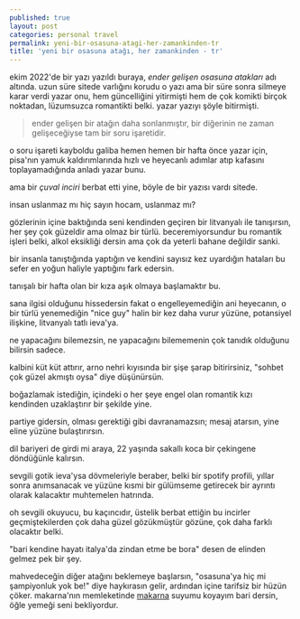 ```yaml
---
published: true
layout: post
categories: personal travel
permalink: yeni-bir-osasuna-atagi-her-zamankinden-tr
title: 'yeni bir osasuna atağı, her zamankinden - tr'
---
```

ekim 2022'de bir yazı yazıldı buraya, _ender gelişen osasuna atakları_ adı altında. uzun süre sitede varlığını korudu o yazı ama bir süre sonra silmeye karar verdi yazar onu, hem güncelliğini yitirmişti hem de çok komikti birçok noktadan, lüzumsuzca romantikti belki. yazar yazıyı şöyle bitirmişti. 

> ender gelişen bir atağın daha sonlanmıştır, bir diğerinin ne zaman gelişeceğiyse tam bir soru işaretidir.

o soru işareti kayboldu galiba hemen hemen bir hafta önce yazar için, pisa'nın yamuk kaldırımlarında hızlı ve heyecanlı adımlar atıp kafasını toplayamadığında anladı yazar bunu. 

ama bir _çuval inciri_ berbat etti yine, böyle de bir yazısı vardı sitede.

insan uslanmaz mı hiç sayın hocam, uslanmaz mı?

gözlerinin içine baktığında seni kendinden geçiren bir litvanyalı ile tanışırsın, her şey çok güzeldir ama olmaz bir türlü. beceremiyorsundur bu romantik işleri belki, alkol eksikliği dersin ama çok da yeterli bahane değildir sanki.

bir insanla tanıştığında yaptığın ve kendini sayısız kez uyardığın hataları bu sefer en yoğun haliyle yaptığını fark edersin.

tanışalı bir hafta olan bir kıza aşık olmaya başlamaktır bu.

sana ilgisi olduğunu hissedersin fakat o engelleyemediğin ani heyecanın, o bir türlü yenemediğin "nice guy" halin bir kez daha vurur yüzüne, potansiyel ilişkine, litvanyalı tatlı ieva'ya.

ne yapacağını bilemezsin, ne yapacağını bilememenin çok tanıdık olduğunu bilirsin sadece. 

kalbini küt küt attırır, arno nehri kıyısında bir şişe şarap bitirirsiniz, "sohbet çok güzel akmıştı oysa" diye düşünürsün.

boğazlamak istediğin, içindeki o her şeye engel olan romantik kızı kendinden uzaklaştırır bir şekilde yine. 

partiye gidersin, olması gerektiği gibi davranamazsın; mesaj atarsın, yine eline yüzüne bulaştırırsın. 

dil bariyeri de girdi mi araya, 22 yaşında sakallı koca bir çekingene döndüğünle kalırsın.

sevgili gotik ieva'ysa dövmeleriyle beraber, belki bir spotify profili, yıllar sonra anımsanacak ve yüzüne kısmi bir gülümseme getirecek bir ayrıntı olarak kalacaktır muhtemelen hatrında.

oh sevgili okuyucu, bu kaçıncıdır, üstelik berbat ettiğin bu incirler geçmiştekilerden çok daha güzel gözükmüştür gözüne, çok daha farklı olacaktır belki.

"bari kendine hayatı italya'da zindan etme be bora" desen de elinden gelmez pek bir şey.

mahvedeceğin diğer atağını beklemeye başlarsın, "osasuna'ya hiç mi şampiyonluk yok be!" diye haykırasın gelir, ardından içine tarifsiz bir hüzün çöker. makarna'nın memleketinde [makarna](https://boraoden.net/makarna-tr) suyumu koyayım bari dersin, öğle yemeği seni bekliyordur.
